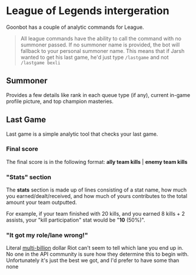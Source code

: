 # League of Legends intergeration
Goonbot has a couple of analytic commands for League.

> All league commands have the ability to call the command with no summoner passed. If no summoner name is provided, the bot will fallback to your personal summoner name.
> This means that if Jarsh wanted to get his last game, he'd just type `/lastgame` and not `/lastgame bexli`

## Summoner
Provides a few details like rank in each queue type (if any), current in-game profile picture, and top champion masteries.

## Last Game
Last game is a simple analytic tool that checks your last game.

### Final score
The final score is in the following format: **ally team kills** | **enemy team kills**

### "Stats" section
The **stats** section is made up of lines consisting of a stat name, how much you earned/dealt/received, and how much of yours contributes to the total amount your team outputted.

For example, if your team finished with 20 kills, and you earned 8 kills + 2 assists, your "kill participation" stat would be "**10** (50%)".

### "It got my role/lane wrong!"
Literal [multi-billion](https://levvvel.com/riot-games-statistics/) dollar Riot can't seem to tell which lane you end up in. No one in the API community is sure how they determine this to begin with. Unfortunately it's just the best we got, and I'd prefer to have some than none